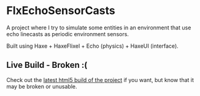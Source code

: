 # FlxEchoSensorCasts

A project where I try to simulate some entities in an environment that use echo linecasts as periodic environment sensors.

Built using Haxe + HaxeFlixel + Echo (physics) + HaxeUI (interface).

## Live Build - Broken :(

Check out the [latest html5 build of the project](https://Gioele-Bencivenga.github.io/FlxEchoSensorCasts) if you want, but know that it may be broken or unusable.

